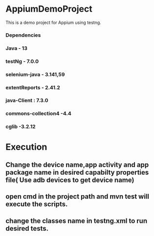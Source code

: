 # AppiumDemoProject
This is a demo project for Appium using testng.

### Dependencies

### Java - 13

### testNg - 7.0.0

### selenium-java - 3.141,59

### extentReports - 2.41.2

### java-Client : 7.3.0

### commons-collection4 -4.4

### cglib -3.2.12

# **Execution**

## Change the device name,app activity and app package name in desired capabilty properties file( Use adb devices to get device name)
## open cmd in the project path and mvn test will execute the scripts.
## change the classes name in testng.xml to run desired tests.


